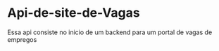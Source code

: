 # Api-de-site-de-Vagas
Essa api consiste no inicio de um backend para um portal de vagas de empregos
